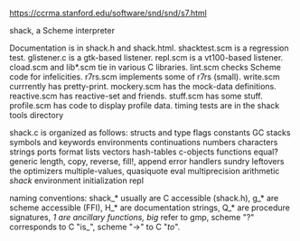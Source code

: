 https://ccrma.stanford.edu/software/snd/snd/s7.html

shack, a Scheme interpreter

Documentation is in shack.h and shack.html.
shacktest.scm is a regression test.
glistener.c is a gtk-based listener.
repl.scm is a vt100-based listener.
cload.scm and lib*.scm tie in various C libraries.
lint.scm checks Scheme code for infelicities.
r7rs.scm implements some of r7rs (small).
write.scm currrently has pretty-print.
mockery.scm has the mock-data definitions.
reactive.scm has reactive-set and friends.
stuff.scm has some stuff.
profile.scm has code to display profile data.
timing tests are in the shack tools directory

shack.c is organized as follows:
    structs and type flags
    constants
    GC
    stacks
    symbols and keywords
    environments
    continuations
    numbers
    characters
    strings
    ports
    format
    lists
    vectors
    hash-tables
    c-objects
    functions
    equal?
    generic length, copy, reverse, fill!, append
    error handlers
    sundry leftovers
    the optimizers
    multiple-values, quasiquote
    eval
    multiprecision arithmetic
    *shack* environment
    initialization
    repl

naming conventions: shack_* usually are C accessible (shack.h), g_* are scheme accessible (FFI),
    H_* are documentation strings, Q_* are procedure signatures,
    *_1 are ancillary functions, big_* refer to gmp,
    scheme "?" corresponds to C "is_", scheme "->" to C "_to_".
